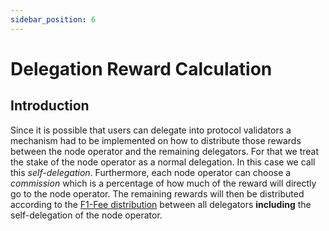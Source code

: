 ```yaml
---
sidebar_position: 6
---
```


# Delegation Reward Calculation

## Introduction

Since it is possible that users can delegate into protocol validators a mechanism had to be implemented on how to distribute those rewards between the node operator and the remaining delegators. For that we treat the stake of the node operator as a normal delegation. In this case we call this _self-delegation_. Furthermore, each node operator can choose a _commission_ which is a percentage of how much of the reward will directly go to the node operator. The remaining rewards will then be distributed according to the [F1-Fee distribution](https://drops.dagstuhl.de/opus/volltexte/2020/11974/pdf/OASIcs-Tokenomics-2019-10.pdf) between all delegators **including** the self-delegation of the node operator.
